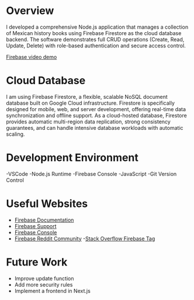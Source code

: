 # Overview

I developed a comprehensive Node.js application that manages a collection of Mexican history books using Firebase Firestore as the cloud database backend. The software demonstrates full CRUD operations (Create, Read, Update, Delete) with role-based authentication and secure access control.

[Firebase video demo](https://www.youtube.com/watch?v=9eAuGovOcUM)

# Cloud Database

I am using Firebase Firestore, a flexible, scalable NoSQL document database built on Google Cloud infrastructure. Firestore is specifically designed for mobile, web, and server development, offering real-time data synchronization and offline support. As a cloud-hosted database, Firestore provides automatic multi-region data replication, strong consistency guarantees, and can handle intensive database workloads with automatic scaling.

# Development Environment

-VSCode
-Node.js Runtime
-Firebase Console
-JavaScript
-Git Version Control

# Useful Websites

- [Firebase Documentation ](https://firebase.google.com/docs/firestore)
- [Firebase Support](https://firebase.google.com/support)
- [Firebase Console](https://console.firebase.google.com/u/0/)
- [Firebase Reddit Community](https://www.reddit.com/r/Firebase/comments/qdak9p/where_to_learn_firebase_for_web_dev/)
-[Stack Overflow Firebase Tag ](https://stackoverflow.com/questions/tagged/firebase)

# Future Work
- Improve update function
- Add more security rules 
- Implement a frontend in Next.js
